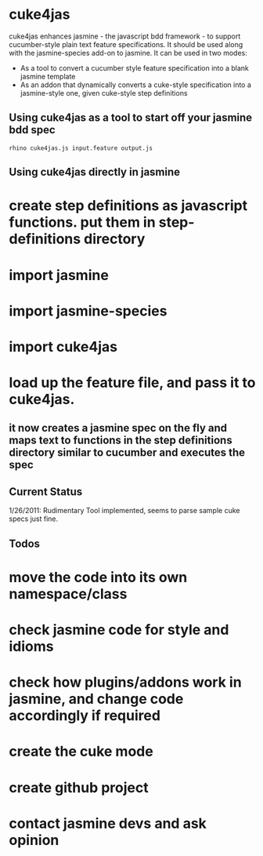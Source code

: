 cuke4jas
============

cuke4jas enhances jasmine - the javascript bdd framework - to support cucumber-style plain text feature specifications. It should be used along with the jasmine-species add-on to jasmine.
It can be used in two modes:
* As a tool to convert a cucumber style feature specification into a blank jasmine template
* As an addon that dynamically converts a cuke-style specification into a jasmine-style one, given cuke-style step definitions

Using cuke4jas as a tool to start off your jasmine bdd spec
---------------------------------------------------------------
    rhino cuke4jas.js input.feature output.js
    
Using cuke4jas directly in jasmine
--------------------------------------
# create step definitions as javascript functions. put them in step-definitions directory
# import jasmine
# import jasmine-species
# import cuke4jas
# load up the feature file, and pass it to cuke4jas.
## it now creates a jasmine spec on the fly and maps text to functions in the step definitions directory similar to cucumber and executes the spec

Current Status
--------------
1/26/2011: Rudimentary Tool implemented, seems to parse sample cuke specs just fine.


Todos
-----
# move the code into its own namespace/class
# check jasmine code for style and idioms
# check how plugins/addons work in jasmine, and change code accordingly if required
# create the cuke mode
# create github project
# contact jasmine devs and ask opinion
